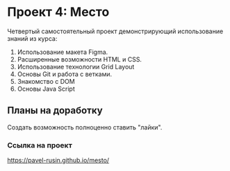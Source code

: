 # Проект 4: Место 
 
Четвертый самостоятельный проект демонстрирующий использование знаний из курса: 
1. Использование макета Figma. 
2. Расширенные возможности HTML и CSS. 
3. Использование технологии Grid Layout 
4. Основы Git и работа с ветками. 
5. Знакомство с DOM 
6. Основы Java Script 
 
## Планы на доработку 
Создать возможность полноценно ставить "лайки". 
 
### Ссылка на проект 
 
https://pavel-rusin.github.io/mesto/ 